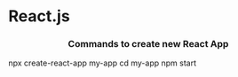 # React.js

<h3 align='center'>Commands to create new React App</h3>
npx create-react-app my-app
cd my-app
npm start
